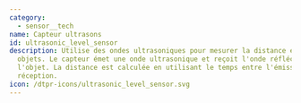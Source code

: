 ```yaml
---
category: 
  - sensor__tech
name: Capteur ultrasons
id: ultrasonic_level_sensor
description: Utilise des ondes ultrasoniques pour mesurer la distance entre des
  objets. Le capteur émet une onde ultrasonique et reçoit l'onde réfléchie par
  l'objet. La distance est calculée en utilisant le temps entre l'émission et la
  réception.
icon: /dtpr-icons/ultrasonic_level_sensor.svg
---
```

